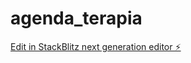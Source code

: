 # agenda_terapia

[Edit in StackBlitz next generation editor ⚡️](https://stackblitz.com/~/github.com/geraldimais/agenda_terapia)